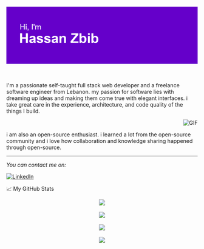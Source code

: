 <!--
**Hassan-Zbib/Hassan-Zbib** is a ✨ _special_ ✨ repository because its `README.md` (this file) appears on your GitHub profile.
-->

![plot](./header.png)

<br />

<p>I'm a passionate self-taught full stack web developer and a freelance software engineer from Lebanon. my passion for software lies with dreaming up ideas and making them come true with elegant interfaces. i take great care in the experience, architecture, and code quality of the things I build.</p>

<p align="right"><img alt="GIF"src="https://github.com/abhisheknaiidu/abhisheknaiidu/blob/master/code.gif?raw=true" width="320" height="204"/></p>

<p>i am also an open-source enthusiast. i learned a lot from the open-source community and i love how collaboration and knowledge sharing happened through open-source.</p>

---

<i>You can contact me on:</i><br>

<a href="https://www.linkedin.com/in/hassan-zbib/" target="_blank"><img src="https://img.shields.io/badge/LinkedIn-%230077B5.svg?&style=flat-square&logo=linkedin&logoColor=white" alt="LinkedIn"></a>

</div>

📈 My GitHub Stats  <p  align="center"><img src="https://komarev.com/ghpvc/?username=Hassan-Zbib&style=for-the-badge&color=blueviolet"></p>

<p  align="center"><img src="https://github-readme-streak-stats.herokuapp.com?user=Hassan-Zbib&theme=midnight-purple&date_format=M%20j%5B%2C%20Y%5D"></p>

<p  align="center"><img src="https://github-readme-stats.vercel.app/api?username=Hassan-Zbib&count_private=true&show_icons=true&theme=midnight-purple"></p>

<p  align="center"><img src="https://github-readme-stats.vercel.app/api/top-langs/?username=Hassan-Zbib&layout=compact"></p>
